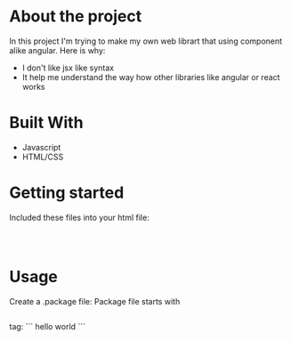 <h1>About the project</h1>
<p>
    In this project I'm trying to make my own web librart that using component alike angular. Here is why:
    <ul>
        <li>I don't like jsx like syntax</li>
        <li>It help me understand the way how other libraries like angular or react works</li>
    </ul>
</p>
<h1>Built With</h1>
<ul>
    <li>Javascript</li>
    <li>HTML/CSS</li>
</ul>
<h1>Getting started</h1>
<p>
    Included these files into your html file:
    <pre><code><script src="js/anvil4.js"></script>
<script src="js/anvil4.kit.js"></script>
<script src="js/script.js"></script></code></pre>
</p>
<h1>Usage</h1>
<p>
    Create a .package file:
    Package file starts with <pre><code><package></code></pre> tag:
```
hello world
```
</p>
